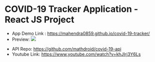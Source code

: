 # COVID-19 Tracker Application - React JS Project

- App Demo Link : https://mahendra0859.github.io/covid-19-tracker/
- Preview:
  ![](https://media.giphy.com/media/QshBkzmO5OsVQkFqWk/giphy.gif)

* API Repo: https://github.com/mathdroid/covid-19-api
* Youtube Link: https://www.youtube.com/watch?v=khJlrj3Y6Ls
